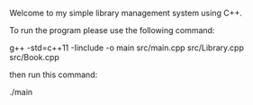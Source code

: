 Welcome to my simple library management system using C++.

To run the program please use the following command:

g++ -std=c++11 -Iinclude -o main src/main.cpp src/Library.cpp src/Book.cpp

then run this command:

./main
